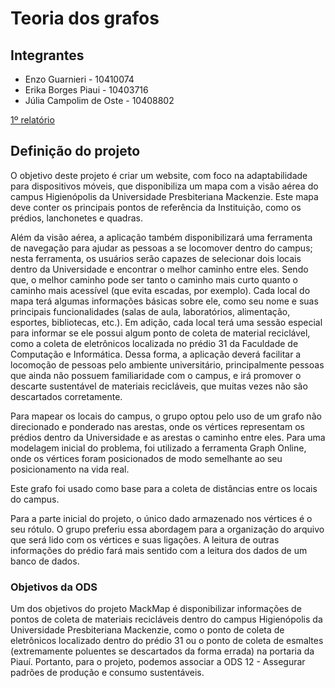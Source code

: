 # Teoria dos grafos

## Integrantes
- Enzo Guarnieri - 10410074
- Erika Borges Piaui - 10403716
- Júlia Campolim de Oste - 10408802

[1º relatório](https://docs.google.com/document/d/1xJpaX9leEcCXHLmAk8ZejYuGFkRsiff7KOQwpLmR8yk/edit?usp=sharing)

## Definição do projeto
O objetivo deste projeto é criar um website, com foco na adaptabilidade para dispositivos móveis, que disponibiliza um mapa com a visão aérea do campus Higienópolis da Universidade Presbiteriana Mackenzie. Este mapa deve conter os principais pontos de referência da Instituição, como os prédios, lanchonetes e quadras.

Além da visão aérea, a aplicação também disponibilizará uma ferramenta de navegação para ajudar as pessoas a se locomover dentro do campus; nesta ferramenta, os usuários serão capazes de selecionar dois locais dentro da Universidade e encontrar o melhor caminho entre eles. Sendo que, o melhor caminho pode ser tanto o caminho mais curto quanto o caminho mais acessível (que evita escadas, por exemplo).
Cada local do mapa terá algumas informações básicas sobre ele, como seu nome e suas principais funcionalidades (salas de aula, laboratórios, alimentação, esportes, bibliotecas, etc.). Em adição, cada local terá uma sessão especial para informar se ele possui algum ponto de coleta de material reciclável, como a coleta de eletrônicos localizada no prédio 31 da Faculdade de Computação e Informática.
Dessa forma, a aplicação deverá facilitar a locomoção de pessoas pelo ambiente universitário, principalmente pessoas que ainda não possuem familiaridade com o campus, e irá promover o descarte sustentável de materiais recicláveis, que muitas vezes não são descartados corretamente.

Para mapear os locais do campus, o grupo optou pelo uso de um grafo não direcionado e ponderado nas arestas, onde os vértices representam os prédios dentro da Universidade e as arestas o caminho entre eles. Para uma modelagem inicial do problema, foi utilizado a ferramenta Graph Online, onde os vértices foram posicionados de modo semelhante ao seu posicionamento na vida real.



Este grafo foi usado como base para a coleta de distâncias entre os locais do campus.

Para a parte inicial do projeto, o único dado armazenado nos vértices é o seu rótulo. O grupo preferiu essa abordagem para a organização do arquivo que será lido com os vértices e suas ligações. A leitura de outras informações do prédio fará mais sentido com a leitura dos dados de um banco de dados.


### Objetivos da ODS

Um dos objetivos do projeto MackMap é disponibilizar informações de pontos de coleta de materiais recicláveis dentro do campus Higienópolis da Universidade Presbiteriana Mackenzie, como o ponto de coleta de eletrônicos localizado dentro do prédio 31 ou o ponto de coleta de esmaltes (extremamente poluentes se descartados da forma errada) na portaria da Piauí. 
Portanto, para o projeto, podemos associar a ODS 12 - Assegurar padrões de produção e consumo sustentáveis.



